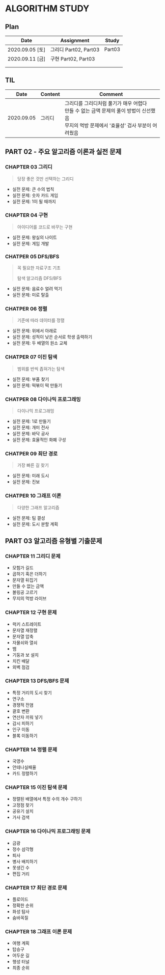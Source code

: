 # ALGORITHM STUDY

## Plan

| Date            | Assignment            | Study  |
| --------------- | --------------------- | ------ |
| 2020.09.05 [토] | 그리디 Part02, Part03 | Part03 |
| 2020.09.11 [금] | 구현 Part02, Part03   |        |
|                 |                       |        |
|                 |                       |        |

## TIL

| Date       | Content | Comment                                                      |
| ---------- | ------- | ------------------------------------------------------------ |
| 2020.09.05 | 그리디  | 그리디를 그리디처럼 풀기가 매우 어렵다 <br>만들 수 없는 금액 문제의 풀이 방법이 신선했음<br>무지의 먹방 문제에서 '효율성' 검사 부분이 어려웠음 |

## PART 02 - 주요 알고리즘 이론과 실전 문제

### CHAPTER 03 그리디

> 당장 좋은 것만 선택하는 그리디

* 실전 문제: 큰 수의 법칙
* 실전 문제: 숫자 카드 게임
* 실전 문제: 1이 될 때까지

### CHAPTER 04 구현

> 아이디어를 코드로 바꾸는 구현

* 실전 문제: 왕실의 나이트
* 실전 문제: 게임 개발

### CHATPER 05 DFS/BFS

> 꼭 필요한 자료구조 기초
>
> 탐색 알고리즘 DFS/BFS

* 실전 문제: 음료수 얼려 먹기
* 실전 문제: 미로 탈출

### CHATPER 06 정렬

> 기준에 따라 데이터를 정렬

* 실전 문제: 위에서 아래로
* 실전 문제: 성적이 낮은 순서로 학생 출력하기
* 실전 문제: 두 배열의 원소 교체

### CHATPER 07 이진 탐색

> 범위를 반씩 좁혀가는 탐색

* 실전 문제: 부품 찾기
* 실전 문제: 떡볶이 떡 만들기

### CHATPER 08 다이나믹 프로그래밍

> 다이나믹 프로그래밍

* 실전 문제: 1로 만들기
* 실전 문제: 개미 전사
* 실전 문제: 바닥 공사
* 실전 문제: 효율적인 화폐 구성

### CHATPER 09 최단 경로

> 가장 빠른 길 찾기

* 실전 문제: 미래 도시
* 실전 문제: 진보

### CHATPER 10 그래프 이론

> 다양한 그래프 알고리즘

* 실전 문제: 팀 결성
* 실전 문제: 도시 분할 계획



## PART 03 알고리즘 유형별 기출문제

### CHAPTER 11 그리디 문제

* 모험가 길드
* 곱하기 혹은 더하기
* 문자열 뒤집기
* 만들 수 없는 금액
* 볼링공 고르기
* 무지의 먹방 라이브

### CHAPTER 12 구현 문제

* 럭키 스트레이트
* 문자열 재정렬
* 문자열 압축
* 자물쇠와 열쇠
* 뱀
* 기둥과 보 설치
* 치킨 배달
* 외벽 점검

### CHAPTER 13 DFS/BFS 문제

* 특정 거리의 도시 찾기
* 연구소
* 경쟁적 전염
* 괄호 변환
* 연산자 끼워 넣기
* 감시 피하기
* 인구 이동
* 블록 이동하기

### CHAPTER 14 정렬 문제

* 국영수
* 안테나실패율
* 카드 정렬하기

### CHAPTER 15 이진 탐색 문제

* 정렬된 배열에서 특정 수의 개수 구하기
* 고정점 찾기
* 공유기 설치
* 가사 검색

### CHAPTER 16 다이나믹 프로그래밍 문제

* 금광
* 정수 삼각형
* 퇴사
* 병사 배치하기
* 못생긴 수
* 편집 거리

### CHAPTER 17 최단 경로 문제

* 플로이드
* 정확한 순위
* 화성 탐사
* 숨바꼭질

### CHAPTER 18 그래프 이론 문제

* 여행 계획
* 탑승구
* 어두운 길
* 행성 터널
* 최종 순위